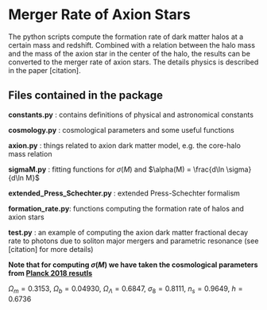 # Merger Rate of Axion Stars
The python scripts compute the formation rate of dark matter halos at a certain mass and redshift. Combined with a relation between the halo mass and the mass of the axion star in the center of the halo, the results can be converted to the merger rate of axion stars. The details physics is described in the paper [citation].

## Files contained in the package

**constants.py** : contains definitions of physical and astronomical constants

**cosmology.py** : cosmological parameters and some useful functions

**axion.py**     : things related to axion dark matter model, e.g. the core-halo mass relation

**sigmaM.py**    : fitting functions for $\sigma(M)$ and $\alpha(M) = \frac{d\ln \sigma}{d\ln M}$

**extended_Press_Schechter.py** : extended Press-Schechter formalism

**formation_rate.py**: functions computing the formation rate of halos and axion stars

**test.py**      : an example of computing the axion dark matter fractional decay rate to photons due to soliton major mergers and parametric resonance (see [citation] for more details)

**Note that for computing $\sigma(M)$ we have taken the cosmological parameters from [Planck 2018 resutls](https://arxiv.org/abs/1807.06211)**

$\Omega_m = 0.3153$, $\Omega_b=0.04930$, $\Omega_\Lambda  = 0.6847$, $\sigma_8 =0.8111$, $n_s=0.9649$, $h=0.6736$
